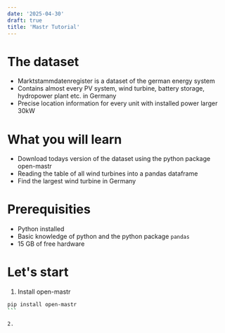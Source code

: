 ```yaml
---
date: '2025-04-30'
draft: true
title: 'Mastr Tutorial'
---
```

# The dataset
* Marktstammdatenregister is a dataset of the german energy system
* Contains almost every PV system, wind turbine, battery storage, hydropower plant etc. in Germany
* Precise location information for every unit with installed power larger 30kW


# What you will learn
* Download todays version of the dataset using the python package open-mastr
* Reading the table of all wind turbines into a pandas dataframe
* Find the largest wind turbine in Germany

# Prerequisities
* Python installed
* Basic knowledge of python and the python package `pandas`
* 15 GB of free hardware

# Let's start
1. Install open-mastr
````bash
pip install open-mastr
```

2. 

